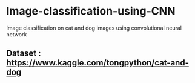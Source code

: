 # Image-classification-using-CNN
Image classification on cat and dog images using convolutional neural network 

## Dataset : https://www.kaggle.com/tongpython/cat-and-dog
